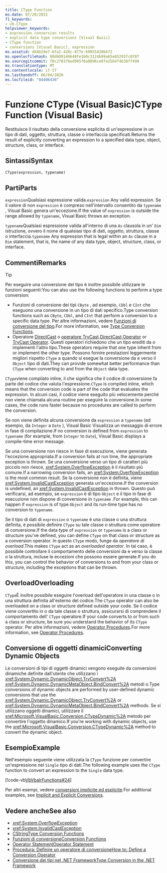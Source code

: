 ```yaml
---
title: CType Function
ms.date: 07/20/2015
f1_keywords:
- vb.CType
helpviewer_keywords:
- expression conversion results
- explicit data type conversions [Visual Basic]
- CType function
- conversions [Visual Basic], expression
ms.assetid: dd4b29e7-6fa1-428c-877e-69955420bb72
ms.openlocfilehash: 88d609146648fe1b0c3124b99a65e85293fc0707
ms.sourcegitcommit: f8c270376ed905f6a8896ce0fe25b4f4b38ff498
ms.translationtype: MT
ms.contentlocale: it-IT
ms.lasthandoff: 06/04/2020
ms.locfileid: "84406430"
---
```

# <a name="ctype-function-visual-basic"></a><span data-ttu-id="2422e-102">Funzione CType (Visual Basic)</span><span class="sxs-lookup"><span data-stu-id="2422e-102">CType Function (Visual Basic)</span></span>

<span data-ttu-id="2422e-103">Restituisce il risultato della conversione esplicita di un'espressione in un tipo di dati, oggetto, struttura, classe o interfaccia specificati.</span><span class="sxs-lookup"><span data-stu-id="2422e-103">Returns the result of explicitly converting an expression to a specified data type, object, structure, class, or interface.</span></span>

## <a name="syntax"></a><span data-ttu-id="2422e-104">Sintassi</span><span class="sxs-lookup"><span data-stu-id="2422e-104">Syntax</span></span>

```vb
CType(expression, typename)
```

## <a name="parts"></a><span data-ttu-id="2422e-105">Parti</span><span class="sxs-lookup"><span data-stu-id="2422e-105">Parts</span></span>

<span data-ttu-id="2422e-106">`expression`Qualsiasi espressione valida.</span><span class="sxs-lookup"><span data-stu-id="2422e-106">`expression` Any valid expression.</span></span> <span data-ttu-id="2422e-107">Se il valore di non `expression` è compreso nell'intervallo consentito da `typename` , Visual Basic genera un'eccezione.</span><span class="sxs-lookup"><span data-stu-id="2422e-107">If the value of `expression` is outside the range allowed by `typename`, Visual Basic throws an exception.</span></span>

<span data-ttu-id="2422e-108">`typename`Qualsiasi espressione valida all'interno di una `As` clausola in un' `Dim` istruzione, ovvero il nome di qualsiasi tipo di dati, oggetto, struttura, classe o interfaccia.</span><span class="sxs-lookup"><span data-stu-id="2422e-108">`typename` Any expression that is legal within an `As` clause in a `Dim` statement, that is, the name of any data type, object, structure, class, or interface.</span></span>

## <a name="remarks"></a><span data-ttu-id="2422e-109">Commenti</span><span class="sxs-lookup"><span data-stu-id="2422e-109">Remarks</span></span>

> [!TIP]
> <span data-ttu-id="2422e-110">Per eseguire una conversione del tipo è inoltre possibile utilizzare le funzioni seguenti:</span><span class="sxs-lookup"><span data-stu-id="2422e-110">You can also use the following functions to perform a type conversion:</span></span>
>
> - <span data-ttu-id="2422e-111">Funzioni di conversione dei tipi `CByte` , ad esempio, `CDbl` e `CInt` che eseguono una conversione in un tipo di dati specifico.</span><span class="sxs-lookup"><span data-stu-id="2422e-111">Type conversion functions such as `CByte`, `CDbl`, and `CInt` that perform a conversion to a specific data type.</span></span> <span data-ttu-id="2422e-112">Per altre informazioni, vedere [Funzioni di conversione del tipo](type-conversion-functions.md).</span><span class="sxs-lookup"><span data-stu-id="2422e-112">For more information, see [Type Conversion Functions](type-conversion-functions.md).</span></span>
> - <span data-ttu-id="2422e-113">Operatore [DirectCast](../operators/directcast-operator.md) o [operatore TryCast](../operators/trycast-operator.md).</span><span class="sxs-lookup"><span data-stu-id="2422e-113">[DirectCast Operator](../operators/directcast-operator.md) or [TryCast Operator](../operators/trycast-operator.md).</span></span> <span data-ttu-id="2422e-114">Questi operatori richiedono che un tipo erediti da o implementi l'altro tipo.</span><span class="sxs-lookup"><span data-stu-id="2422e-114">These operators require that one type inherit from or implement the other type.</span></span> <span data-ttu-id="2422e-115">Possono fornire prestazioni leggermente migliori rispetto `CType` a quando si esegue la conversione da e verso il `Object` tipo di dati.</span><span class="sxs-lookup"><span data-stu-id="2422e-115">They can provide somewhat better performance than `CType` when converting to and from the `Object` data type.</span></span>

<span data-ttu-id="2422e-116">`CType`viene compilato inline, il che significa che il codice di conversione fa parte del codice che valuta l'espressione.</span><span class="sxs-lookup"><span data-stu-id="2422e-116">`CType` is compiled inline, which means that the conversion code is part of the code that evaluates the expression.</span></span> <span data-ttu-id="2422e-117">In alcuni casi, il codice viene eseguito più velocemente perché non viene chiamata alcuna routine per eseguire la conversione.</span><span class="sxs-lookup"><span data-stu-id="2422e-117">In some cases, the code runs faster because no procedures are called to perform the conversion.</span></span>

<span data-ttu-id="2422e-118">Se non viene definita alcuna conversione da `expression` a `typename` (ad esempio, da `Integer` a `Date` ), Visual Basic Visualizza un messaggio di errore in fase di compilazione.</span><span class="sxs-lookup"><span data-stu-id="2422e-118">If no conversion is defined from `expression` to `typename` (for example, from `Integer` to `Date`), Visual Basic displays a compile-time error message.</span></span>

<span data-ttu-id="2422e-119">Se una conversione non riesce in fase di esecuzione, viene generata l'eccezione appropriata.</span><span class="sxs-lookup"><span data-stu-id="2422e-119">If a conversion fails at run time, the appropriate exception is thrown.</span></span> <span data-ttu-id="2422e-120">Se una conversione verso un tipo di caratteri più piccolo non riesce, <xref:System.OverflowException> è il risultato più comune.</span><span class="sxs-lookup"><span data-stu-id="2422e-120">If a narrowing conversion fails, an <xref:System.OverflowException> is the most common result.</span></span> <span data-ttu-id="2422e-121">Se la conversione non è definita, viene <xref:System.InvalidCastException> generata un'eccezione.</span><span class="sxs-lookup"><span data-stu-id="2422e-121">If the conversion is undefined, an <xref:System.InvalidCastException> in thrown.</span></span> <span data-ttu-id="2422e-122">Questo può verificarsi, ad esempio, se `expression` è di tipo `Object` e il tipo in fase di esecuzione non dispone di conversione in `typename` .</span><span class="sxs-lookup"><span data-stu-id="2422e-122">For example, this can happen  if `expression` is of type `Object` and its run-time type has no conversion to `typename`.</span></span>

<span data-ttu-id="2422e-123">Se il tipo di dati di `expression` o `typename` è una classe o una struttura definita, è possibile definire `CType` su tale classe o struttura come operatore di conversione.</span><span class="sxs-lookup"><span data-stu-id="2422e-123">If the data type of `expression` or `typename` is a class or structure you've defined, you can define `CType` on that class or structure as a conversion operator.</span></span> <span data-ttu-id="2422e-124">In questo `CType` modo, funge da *operatore di overload*.</span><span class="sxs-lookup"><span data-stu-id="2422e-124">This makes `CType` act as an *overloaded operator*.</span></span> <span data-ttu-id="2422e-125">In tal caso, è possibile controllare il comportamento delle conversioni da e verso la classe o la struttura, incluse le eccezioni che possono essere generate.</span><span class="sxs-lookup"><span data-stu-id="2422e-125">If you do this, you can control the behavior of conversions to and from your class or structure, including the exceptions that can be thrown.</span></span>

## <a name="overloading"></a><span data-ttu-id="2422e-126">Overload</span><span class="sxs-lookup"><span data-stu-id="2422e-126">Overloading</span></span>

<span data-ttu-id="2422e-127">`CType`È inoltre possibile eseguire l'overload dell'operatore in una classe o in una struttura definita all'esterno del codice.</span><span class="sxs-lookup"><span data-stu-id="2422e-127">The `CType` operator can also be overloaded on a class or structure defined outside your code.</span></span> <span data-ttu-id="2422e-128">Se il codice viene convertito in o da tale classe o struttura, assicurarsi di comprendere il comportamento dell' `CType` operatore.</span><span class="sxs-lookup"><span data-stu-id="2422e-128">If your code converts to or from such a class or structure, be sure you understand the behavior of its `CType` operator.</span></span> <span data-ttu-id="2422e-129">Per altre informazioni, vedere [Operator Procedures](../../programming-guide/language-features/procedures/operator-procedures.md).</span><span class="sxs-lookup"><span data-stu-id="2422e-129">For more information, see [Operator Procedures](../../programming-guide/language-features/procedures/operator-procedures.md).</span></span>

## <a name="converting-dynamic-objects"></a><span data-ttu-id="2422e-130">Conversione di oggetti dinamici</span><span class="sxs-lookup"><span data-stu-id="2422e-130">Converting Dynamic Objects</span></span>

<span data-ttu-id="2422e-131">Le conversioni di tipi di oggetti dinamici vengono eseguite da conversioni dinamiche definite dall'utente che utilizzano i <xref:System.Dynamic.DynamicObject.TryConvert%2A> <xref:System.Dynamic.DynamicMetaObject.BindConvert%2A> metodi o.</span><span class="sxs-lookup"><span data-stu-id="2422e-131">Type conversions of dynamic objects are performed by user-defined dynamic conversions that use the <xref:System.Dynamic.DynamicObject.TryConvert%2A> or <xref:System.Dynamic.DynamicMetaObject.BindConvert%2A> methods.</span></span> <span data-ttu-id="2422e-132">Se si utilizzano oggetti dinamici, utilizzare il <xref:Microsoft.VisualBasic.Conversion.CTypeDynamic%2A> metodo per convertire l'oggetto dinamico.</span><span class="sxs-lookup"><span data-stu-id="2422e-132">If you're working with dynamic objects, use the <xref:Microsoft.VisualBasic.Conversion.CTypeDynamic%2A> method to convert the dynamic object.</span></span>

## <a name="example"></a><span data-ttu-id="2422e-133">Esempio</span><span class="sxs-lookup"><span data-stu-id="2422e-133">Example</span></span>

<span data-ttu-id="2422e-134">Nell'esempio seguente viene utilizzata la `CType` funzione per convertire un'espressione nel `Single` tipo di dati.</span><span class="sxs-lookup"><span data-stu-id="2422e-134">The following example uses the `CType` function to convert an expression to the `Single` data type.</span></span>

[!code-vb[VbVbalrFunctions#24](~/samples/snippets/visualbasic/VS_Snippets_VBCSharp/VbVbalrFunctions/VB/Class1.vb#24)]

<span data-ttu-id="2422e-135">Per altri esempi, vedere [conversioni implicite ed esplicite](../../programming-guide/language-features/data-types/implicit-and-explicit-conversions.md).</span><span class="sxs-lookup"><span data-stu-id="2422e-135">For additional examples, see [Implicit and Explicit Conversions](../../programming-guide/language-features/data-types/implicit-and-explicit-conversions.md).</span></span>

## <a name="see-also"></a><span data-ttu-id="2422e-136">Vedere anche</span><span class="sxs-lookup"><span data-stu-id="2422e-136">See also</span></span>

- <xref:System.OverflowException>
- <xref:System.InvalidCastException>
- [<span data-ttu-id="2422e-137">CString</span><span class="sxs-lookup"><span data-stu-id="2422e-137">Type Conversion Functions</span></span>](type-conversion-functions.md)
- [<span data-ttu-id="2422e-138">Funzioni di conversione</span><span class="sxs-lookup"><span data-stu-id="2422e-138">Conversion Functions</span></span>](conversion-functions.md)
- [<span data-ttu-id="2422e-139">Operator Statement</span><span class="sxs-lookup"><span data-stu-id="2422e-139">Operator Statement</span></span>](../statements/operator-statement.md)
- [<span data-ttu-id="2422e-140">Procedura: Definire un operatore di conversione</span><span class="sxs-lookup"><span data-stu-id="2422e-140">How to: Define a Conversion Operator</span></span>](../../programming-guide/language-features/procedures/how-to-define-a-conversion-operator.md)
- [<span data-ttu-id="2422e-141">Conversione dei tipi nel .NET Framework</span><span class="sxs-lookup"><span data-stu-id="2422e-141">Type Conversion in the .NET Framework</span></span>](../../../standard/base-types/type-conversion.md)
